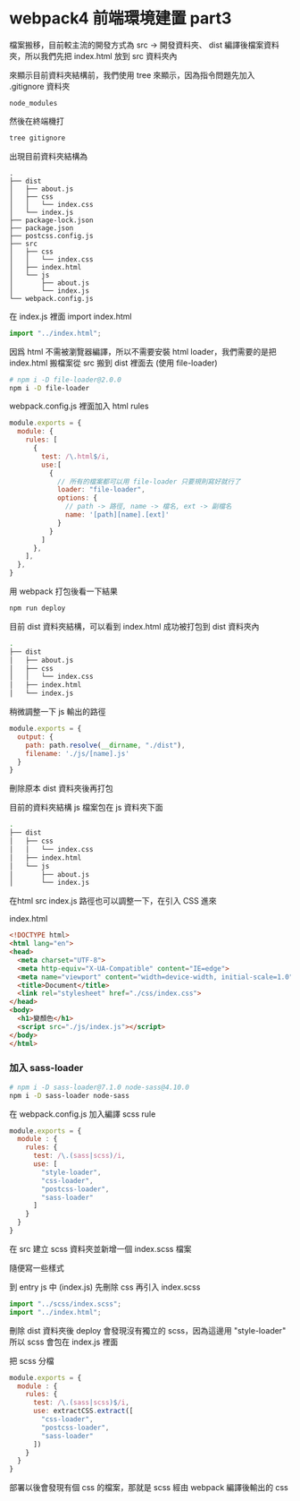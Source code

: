 # webpack4 前端環境建置 part3

檔案搬移，目前較主流的開發方式為 src -> 開發資料夾、 dist 編譯後檔案資料夾，所以我們先把 index.html 放到 src 資料夾內

來顯示目前資料夾結構前，我們使用 tree 來顯示，因為指令問題先加入 .gitignore 資料夾

```.gitignore
node_modules
```

然後在終端機打

```sh
tree gitignore
```

出現目前資料夾結構為

```
.
├── dist
│   ├── about.js
│   ├── css
│   │   └── index.css
│   └── index.js
├── package-lock.json
├── package.json
├── postcss.config.js
├── src
│   ├── css
│   │   └── index.css
│   ├── index.html
│   └── js
│       ├── about.js
│       └── index.js
└── webpack.config.js
```

在 index.js 裡面 import index.html

```js
import "../index.html";
```

因爲 html 不需被瀏覽器編譯，所以不需要安裝 html loader，我們需要的是把 index.html 搬檔案從 src 搬到 dist 裡面去 (使用 file-loader)

```sh
# npm i -D file-loader@2.0.0
npm i -D file-loader
```

webpack.config.js 裡面加入 html rules

```js
module.exports = {
  module: {
    rules: [
      {
        test: /\.html$/i,
        use:[
          {
            // 所有的檔案都可以用 file-loader 只要規則寫好就行了
            loader: "file-loader",
            options: {
              // path -> 路徑, name -> 檔名, ext -> 副檔名
              name: '[path][name].[ext]'
            }
          }
        ]
      },
    ],
  },
}
```

用 webpack 打包後看一下結果
```sh
npm run deploy

```
目前 dist 資料夾結構，可以看到 index.html 成功被打包到 dist 資料夾內
```sh
.
├── dist
│   ├── about.js
│   ├── css
│   │   └── index.css
│   ├── index.html
│   └── index.js
```

稍微調整一下 js 輸出的路徑

```js
module.exports = {
  output: {
    path: path.resolve(__dirname, "./dist"),
    filename: './js/[name].js'
  }
}
```
刪除原本 dist 資料夾後再打包

目前的資料夾結構 js 檔案包在 js 資料夾下面
```sh
.
├── dist
│   ├── css
│   │   └── index.css
│   ├── index.html
│   └── js
│       ├── about.js
│       └── index.js
```
在html src index.js 路徑也可以調整一下，在引入 CSS 進來

index.html
```html
<!DOCTYPE html>
<html lang="en">
<head>
  <meta charset="UTF-8">
  <meta http-equiv="X-UA-Compatible" content="IE=edge">
  <meta name="viewport" content="width=device-width, initial-scale=1.0">
  <title>Document</title>
  <link rel="stylesheet" href="./css/index.css">
</head>
<body>
  <h1>變顏色</h1>
  <script src="./js/index.js"></script>
</body>
</html>

```

### 加入 sass-loader 

```sh
# npm i -D sass-loader@7.1.0 node-sass@4.10.0
npm i -D sass-loader node-sass
```

在 webpack.config.js 加入編譯 scss rule
```js
module.exports = {
  module : {
    rules: {
      test: /\.(sass|scss)/i,
      use: [
        "style-loader",
        "css-loader", 
        "postcss-loader",
        "sass-loader"
      ]
    }
  }
}
```

在 src 建立 scss 資料夾並新增一個 index.scss 檔案

隨便寫一些樣式

到 entry js 中 (index.js) 先刪除 css 再引入 index.scss

```js
import "../scss/index.scss";
import "../index.html";
```

刪除 dist 資料夾後 deploy 會發現沒有獨立的 scss，因為這邊用 "style-loader" 所以 scss 會包在 index.js 裡面

把 scss 分檔

```js
module.exports = {
  module : {
    rules: {
      test: /\.(sass|scss)$/i,
      use: extractCSS.extract([
        "css-loader", 
        "postcss-loader",
        "sass-loader"
      ])
    }
  }
}
```

部署以後會發現有個 css 的檔案，那就是 scss 經由 webpack 編譯後輸出的 css
